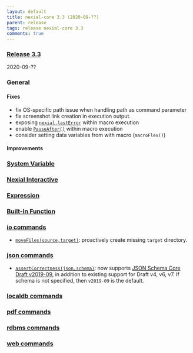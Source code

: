 ```yaml
---
layout: default
title: nexial-core 3.3 (2020-09-??)
parent: release
tags: release nexial-core 3.3
comments: true
---
```


### <a href="https://github.com/nexiality/nexial-core/releases/tag/nexial-core-v3.3_???" class="external-link" target="_nexial_link">Release 3.3</a>
2020-09-??


### General
#### Fixes
- fix OS-specific path issue when handling path as command parameter
- fix screenshot link creation in execution output.
- exposing [`nexial.lastError`](../systemvars/index#nexial.lastError) within macro execution
- enable [`PauseAfter()`](../flowcontrols/index#pausebefore--pauseafter) within macro execution
- consider setting data variables from with macro (`macroFlex()`)
#### Improvements


### [System Variable](../systemvars)



### [Nexial Interactive](../interactive)



### [Expression](../expressions)



### [Built-In Function](../functions)



### [io commands](../commands/io)
- [`moveFiles(source,target)`](../commands/io/moveFiles(source,target)): proactively create missing `target` directory.



### [json commands](../commands/json)
- [`assertCorrectness(json,schema)`](../commands/json/assertCorrectness(json,schema)): now supports 
  [JSON Schema Core Draft v2019-09](http://json-schema.org/draft/2019-09/json-schema-core.html), in addition to 
  existing support for Draft v4, v6, v7. If schema is not specified, then `v2019-09` is the default.


### [localdb commands](../commands/localdb)


### [pdf commands](../commands/pdf)


### [rdbms commands](../commands/rdbms)


### [web commands](../commands/web)
